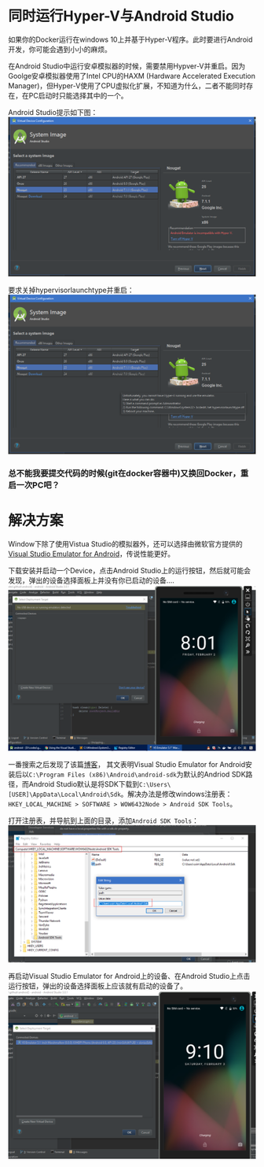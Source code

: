 # 同时运行Hyper-V与Android Studio
如果你的Docker运行在windows 10上并基于Hyper-V程序。此时要进行Android开发，你可能会遇到小小的麻烦。

在Android Studio中运行安卓模拟器的时候，需要禁用Hypver-V并重启。因为Goolge安卓模拟器使用了Intel CPU的HAXM (Hardware Accelerated Execution Manager)，但Hyper-V使用了CPU虚拟化扩展，不知道为什么，二者不能同时存在，在PC启动时只能选择其中的一个。

Android Studio提示如下图：
![android-emulator-incompatible-with-hyper-v.png](https://raw.githubusercontent.com/CoinXu/blog/master/docker/usage/android-emulator-incompatible-with-hyper-v.png)

要求关掉hypervisorlaunchtype并重启：
![set-hypervisorlaunchtype-of.png](https://raw.githubusercontent.com/CoinXu/blog/master/docker/usage/set-hypervisorlaunchtype-of.png)

### 总不能我要提交代码的时候(git在docker容器中)又换回Docker，重启一次PC吧？

# 解决方案
Window下除了使用Vistua Studio的模拟器外，还可以选择由微软官方提供的[Visual Studio Emulator for Android](https://www.visualstudio.com/vs/msft-android-emulator/)，传说性能更好。

下载安装并启动一个Device，点击Android Studio上的运行按钮，然后就可能会发现，弹出的设备选择面板上并没有你已启动的设备....
![connected-devices-none](https://raw.githubusercontent.com/CoinXu/blog/master/docker/usage/connected-devices-none.png)

一番搜索之后发现了该篇[博客](https://www.clearlyagileinc.com/blog/using-the-visual-studio-android-emulator-with-android-studio)，
其文表明Visual Studio Emulator for Android安装后以`C:\Program Files (x86)\Android\android-sdk`为默认的Andriod SDK路径，而Android Studio默认是将SDK下载到`C:\Users\[USER]\AppData\Local\Android\Sdk`。解决办法是修改windows注册表：`HKEY_LOCAL_MACHINE > SOFTWARE > WOW6432Node > Android SDK Tools`。

打开注册表，并导航到上面的目录，添加`Android SDK Tools`：
![connected-devices-none](https://raw.githubusercontent.com/CoinXu/blog/master/docker/usage/reg-androiod-sdk-tools.png)

再启动Visual Studio Emulator for Android上的设备、在Android Studio上点击运行按钮，弹出的设备选择面板上应该就有启动的设备了。
![android-studio-emulator-in-connected-list](https://raw.githubusercontent.com/CoinXu/blog/master/docker/usage/android-studio-emulator-in-connected-list.png)







